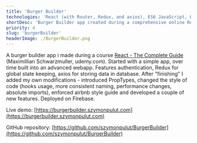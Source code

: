 ```yaml
---
title: 'Burger Builder'
technologies: 'React (with Router, Redux, and axios), ES6 JavaScript, HTML5, CSS3'
shortDesc: 'Burger Builder app created during a comprehensive online React course.'
priority: 4
slug: 'burgerBuilder'
headerImage: ./BurgerBuilder.png
---
```


A burger builder app i made during a course [React - The Complete Guide](https://www.udemy.com/course/react-the-complete-guide-incl-redux/) (Maximillian Schwarzmuller, udemy.com). Started with a simple app, over time built into an advanced webapp. Features authentication, Redux for global state keeping, axios for storing data in database. After "finishing" I added my own modifications - introduced PropTypes, changed the style of code (hooks usage, more consistent naming, performance changes, absolute imports), enforced airbnb style guide and developed a couple of new features. Deployed on Firebase.

Live demo: [https://burgerbuilder.szymonpulut.com](https://burgerbuilder.szymonpulut.com)

GitHub repository: [https://github.com/szymonpulut/BurgerBuilder](https://github.com/szymonpulut/BurgerBuilder)
